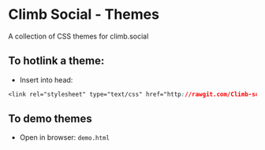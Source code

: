 # Climb Social - Themes
A collection of CSS themes for climb.social

## To hotlink a theme:
- Insert into head:
```css
<link rel="stylesheet" type="text/css" href="http://rawgit.com/Climb-social/climb-themes/master/themes/red/main.css">
```

## To demo themes
- Open in browser: `demo.html`
